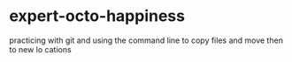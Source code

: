 # expert-octo-happiness
practicing with git
and using the command line to copy files and move then to new lo cations

